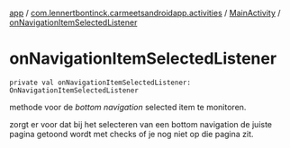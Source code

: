 [app](../../index.md) / [com.lennertbontinck.carmeetsandroidapp.activities](../index.md) / [MainActivity](index.md) / [onNavigationItemSelectedListener](./on-navigation-item-selected-listener.md)

# onNavigationItemSelectedListener

`private val onNavigationItemSelectedListener: OnNavigationItemSelectedListener`

methode voor de *bottom navigation* selected item te monitoren.

zorgt er voor dat bij het selecteren van een bottom navigation de juiste pagina getoond wordt met checks of je nog niet op die pagina zit.

